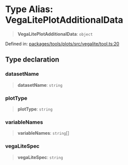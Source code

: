 # Type Alias: VegaLitePlotAdditionalData

> **VegaLitePlotAdditionalData**: `object`

Defined in: [packages/tools/plots/src/vegalite/tool.ts:20](https://github.com/GeoDaCenter/openassistant/blob/bf312b357cb340f1f76fa8b62441fb39bcbce0ce/packages/tools/plots/src/vegalite/tool.ts#L20)

## Type declaration

### datasetName

> **datasetName**: `string`

### plotType

> **plotType**: `string`

### variableNames

> **variableNames**: `string`[]

### vegaLiteSpec

> **vegaLiteSpec**: `string`

